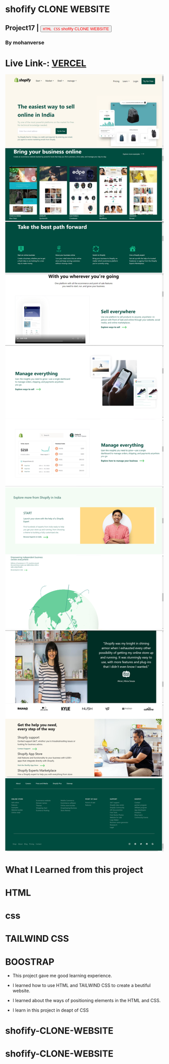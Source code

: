 # shofify CLONE WEBSITE
## Project17 | <a><button name="button" style = "color: red" onclick="https:">`HTML CSS` shofify CLONE WEBSITE</button></a>
### By mohanverse

# Live Link-: [VERCEL]()

![project17](./screenshotes/Screenshot%20(119).png)
![project17](./screenshotes/Screenshot%20(120).png)
![project17](./screenshotes/Screenshot%20(121).png)
![project17](./screenshotes/Screenshot%20(122).png)
![project17](./screenshotes/Screenshot%20(123).png)
![project17](./screenshotes/Screenshot%20(124).png)
![project17](./screenshotes/Screenshot%20(125).png)
![project17](./screenshotes/Screenshot%20(126).png)
![project17](./screenshotes/Screenshot%20(127).png)
![project17](./screenshotes/Screenshot%20(128).png)
![project17](./screenshotes/Screenshot%20(129).png)

# What I Learned from this project
# HTML
# css
# TAILWIND CSS
# BOOSTRAP

* This project gave me good learning experience.

* I learned how to use HTML and TAILWIND CSS to create a beutiful website.

* I learned about the ways of positioning elements in the HTML and CSS.
* I learn in this project in deapt of CSS

# shofify-CLONE-WEBSITE
# shofify-CLONE-WEBSITE
